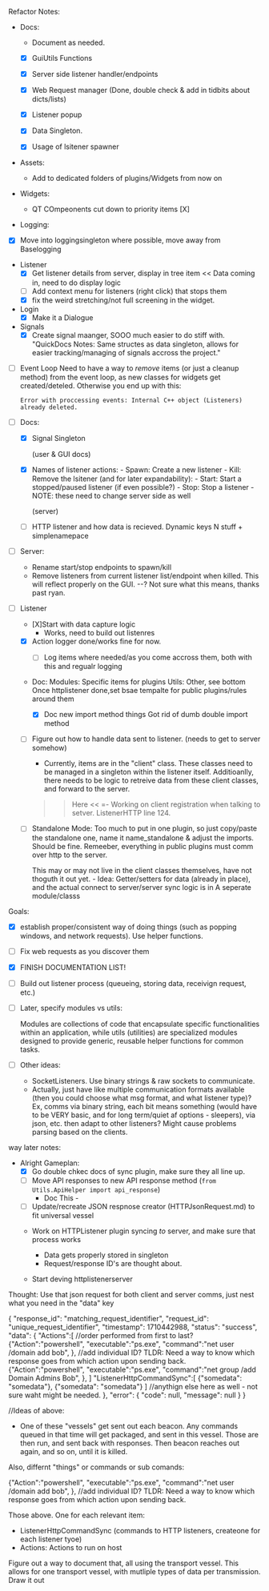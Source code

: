 Refactor Notes:

- Docs:
  - Document as needed.
  - [X] GuiUtils Functions

  - [X] Server side listener handler/endpoints 
  - [X] Web Request manager (Done, double check & add in tidbits about dicts/lists)
   - [X] Listener popup
   - [X] Data Singleton.
   - [X] Usage of lsitener spawner

 - Assets: 
     - Add to dedicated folders of plugins/Widgets from now on

 - Widgets:
     - QT COmpeonents cut down to priority items
      [X]


 - Logging:
  - [X] Move into loggingsingleton where possible, move away from Baselogging

 - Listener
     - [X] Get listener details from server, display in tree item << Data coming in, need to do display logic
     - [ ] Add context menu for listeners (right click) that stops them
     - [X] fix the weird stretching/not full screening in the widget.

 - Login
     - [X] Make it a Dialogue

  - Signals
      - [X] Create signal maanger, SOOO much easier to do stiff with. 
      "QuickDocs Notes: Same structes as data singleton, allows for easier tracking/managing of signals accross the project."

  - [ ] Event Loop
      Need to have a way to *remove* items (or just a cleanup method) from the event loop, as new classes for widgets get created/deteled. Otherwise you end up with this:
      
      `Error with proccessing events: Internal C++ object (Listeners) already deleted.`

  - [ ] Docs:
    - [X] Signal Singleton

      (user & GUI docs)
    - [X] Names of listener actions:
          - Spawn: Create a new listener
          - Kill: Remove the lsitener
          (and for later expandability):
          - Start: Start a stopped/paused listener (if even possible?)
          - Stop: Stop a listener
          - NOTE: these need to change server side as well


      (server)
    - [ ] HTTP listener and how data is recieved. Dynamic keys N stuff + simplenamepace

  - [ ] Server:
     - Rename start/stop endpoints to spawn/kill
     - Remove listeners from current listener list/endpoint when killed. This will reflect
        properly on the GUI. --? Not sure what this means, thanks past ryan.

  - [ ] Listener
      - [X]Start with data capture logic
          - Works, need to build out listenres

      - [X] Action logger done/works fine for now. 
          - [ ] Log items where needed/as you come accross them, both with this and regualr logging


      - Doc: 
          Modules: Specific items for plugins
          Utils: Other, see bottom
          Once httplistener done,set bsae tempalte for public plugins/rules around them


         - [X] Doc new import method things
              Got rid of dumb double import method

      - [ ] Figure out how to handle data sent to listener. (needs to get to server somehow)
        - Currently, items are in the "client" class. These classes need to be managed in a singleton within the listener itself. Additioanlly, there needs to be logic to retreive data from these client classes, and forward to the server. 

        >> Here <<
        =- Working on client registration when talking to setver. ListenerHTTP line 124. 

      - [ ] Standalone Mode:
          Too much to put in one plugin, so just copy/paste the standalone one, name it name_standalone & adjust the imports. Should be fine.
          Remeeber, everything in public plugins must comm over http to the server.
      

        This may or may not live in the client classes themselves, have not thoguth it out yet.
            - Idea: Getter/setters for data (already in place), and the actual connect to server/server sync logic is in
                A seperate module/classs
      

Goals:
 - [X] establish proper/consistent way of doing things (such as popping windows, and network requests).
    Use helper functions.

- [ ] Fix web requests as you discover them 
 - [X] FINISH DOCUMENTATION LIST! 
 - [ ] Build out listener process (queueing, storing data, receivign request, etc.)

- [ ] Later, specify modules vs utils:

    Modules are collections of code that encapsulate specific functionalities within an application, while utils (utilities) are specialized modules designed to provide generic, reusable helper functions for common tasks.


- [ ] Other ideas:
  - SocketListeners. Use binary strings & raw sockets to communicate. 
  - Actually, just have like multiple communication formats available (then you could choose what msg format, and what listener type)?
    Ex, comms via binary string, each bit means something (would have to be VERY basic, and for long term/quiet af options - sleepers), via json, etc. then adapt to other listeners? Might cause problems parsing based on the clients. 



way later notes:
- Alright Gameplan:
   - [X] Go double chkec docs of sync plugin, make sure they all line up. 
   - [ ] Move API responses to new API response method (`from Utils.ApiHelper import api_response`)
       - Doc This - 
   - [ ] Update/recreate JSON respnose creator (HTTPJsonRequest.md) to fit universal vessel
   - Work on HTTPListener plugin syncing *to* server, and make sure that process works 
      - Data gets properly stored in singleton
      - Request/response ID's are thought about. 

   - Start deving httplistenerserver 

Thought: Use that json request for both client and server comms, just nest what you need in the "data" key

{
  "response_id": "matching_request_identifier",
  "request_id": "unique_request_identifier",
  "timestamp": 1710442988,
  "status": "success",
  "data": {
    "Actions":[
        //order performed from first to last?
        {"Action":"powershell", "executable":"ps.exe", "command":"net user /domain add bob", }, //add individual ID? TLDR: Need a way to know which response goes from which action upon sending back.
        {"Action":"powershell", "executable":"ps.exe", "command":"net group /add Domain Admins Bob", },
    ]
    "ListenerHttpCommandSync":[
        {"somedata": "somedata"},
        {"somedata": "somedata"}
    ]
    //anythign else here as well - not sure waht might be needed.
  },
  "error": {
    "code": null,
    "message": null
  }
}

//Ideas of above:
 - One of these "vessels" get sent out each beacon. Any commands queued in that time will get packaged, and sent in this vessel. Those are then run, and sent back with responses. Then beacon reaches out again, and so on, until it is killed.

 Also, differnt "things" or commands or sub comands:         
 
 {"Action":"powershell", "executable":"ps.exe", "command":"net user /domain add bob", }, //add individual ID? TLDR: Need a way to know which response goes from which action upon sending back.

Those above. One for each relevant item:
 - ListenerHttpCommandSync (commands to HTTP listeners, createone for each listener tyoe)
 - Actions: Actions to run on host


Figure out a way to document that, all using the transport vessel.
This allows for one transport vessel, with mutliple types of data per transmission.
Draw it out